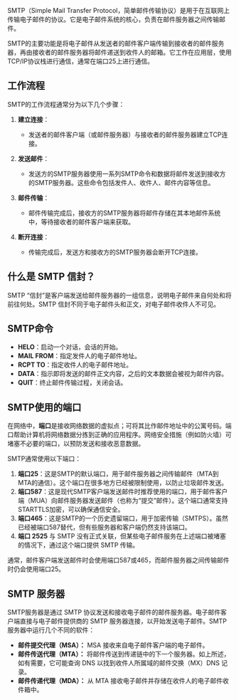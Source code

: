 SMTP（Simple Mail Transfer Protocol，简单邮件传输协议）是用于在互联网上传输电子邮件的协议。它是电子邮件系统的核心，负责在邮件服务器之间传输邮件。

SMTP的主要功能是将电子邮件从发送者的邮件客户端传输到接收者的邮件服务器，再由接收者的邮件服务器将邮件递送到收件人的邮箱。它工作在应用层，使用TCP/IP协议栈进行通信，通常在端口25上进行通信。

## 工作流程

SMTP的工作流程通常分为以下几个步骤：

1. **建立连接**：

    - 发送者的邮件客户端（或邮件服务器）与接收者的邮件服务器建立TCP连接。

2. **发送邮件**：

    - 发送方的SMTP服务器使用一系列SMTP命令和数据将邮件发送到接收方的SMTP服务器。这些命令包括发件人、收件人、邮件内容等信息。

3. **邮件传输**：

    - 邮件传输完成后，接收方的SMTP服务器将邮件存储在其本地邮件系统中，等待接收者的邮件客户端来获取。

4. **断开连接**：

    - 传输完成后，发送方和接收方的SMTP服务器会断开TCP连接。

## 什么是 SMTP 信封？

SMTP “信封”是客户端发送给邮件服务器的一组信息，说明电子邮件来自何处和将前往何处。SMTP 信封不同于电子邮件头和正文，对电子邮件收件人不可见。

## SMTP命令

-   **HELO**：启动一个对话，会话的开始。
-   **MAIL FROM**：指定发件人的电子邮件地址。
-   **RCPT TO**：指定收件人的电子邮件地址。
-   **DATA**：指示即将发送的邮件正文内容，之后的文本数据会被视为邮件内容。
-   **QUIT**：终止邮件传输过程，关闭会话。

## SMTP使用的端口

在网络中，**端口**是接收网络数据的虚拟点；可将其比作邮件地址中的公寓号码。端口帮助计算机将网络数据分拣到正确的应用程序。网络安全措施（例如防火墙）可堵塞不必要的端口，以预防发送和接收恶意数据。

SMTP通常使用以下端口：

1. **端口25**：这是SMTP的默认端口，用于邮件服务器之间传输邮件（MTA到MTA的通信）。这个端口在很多地方已经被限制使用，以防止垃圾邮件发送。
2. **端口587**：这是现代SMTP客户端发送邮件时推荐使用的端口，用于邮件客户端（MUA）向邮件服务器发送邮件（也称为“提交”邮件）。这个端口通常支持STARTTLS加密，可以确保通信安全。
3. **端口465**：这是SMTP的一个历史遗留端口，用于加密传输（SMTPS）。虽然已经被端口587替代，但有些服务器和客户端仍然支持该端口。
4. **端口 2525** 与 SMTP 没有正式关联，但某些电子邮件服务在上述端口被堵塞的情况下，通过这个端口提供 SMTP 传输。

通常，邮件客户端发送邮件时会使用端口587或465，而邮件服务器之间传输邮件时仍会使用端口25。

## SMTP 服务器

SMTP服务器是通过 SMTP 协议发送和接收电子邮件的邮件服务器。电子邮件客户端直接与电子邮件提供商的 SMTP 服务器连接，以开始发送电子邮件。SMTP 服务器中运行几个不同的软件：

-   **邮件提交代理（MSA）：** MSA 接收来自电子邮件客户端的电子邮件。
-   **邮件传送代理（MTA）：** 将邮件传送到传递链中的下一个服务器。如上所述，如有需要，它可能查询 DNS 以找到收件人所属域的邮件交换（MX）DNS 记录。
-   **邮件传递代理（MDA）：** 从 MTA 接收电子邮件并存储在收件人的电子邮件收件箱中。
